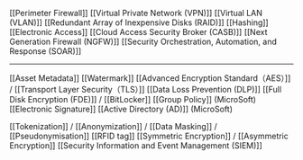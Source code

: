 
[[Perimeter Firewall]]
[[Virtual Private Network (VPN)]]
[[Virtual LAN (VLAN)]]
[[Redundant Array of Inexpensive Disks (RAID)]]
[[Hashing]]
[[Electronic Access]]
[[Cloud Access Security Broker (CASB)]]
[[Next Generation Firewall (NGFW)]]
[[Security Orchestration, Automation, and Response (SOAR)]]

---

[[Asset Metadata]]
[[Watermark]]
[[Advanced Encryption Standard（AES）]] / [[Transport Layer Security（TLS）]]
[[Data Loss Prevention (DLP)]]
[[Full Disk Encryption (FDE)]] / [[BitLocker]]
[[Group Policy]] (MicroSoft)
[[Electronic Signature]]
[[Active Directory (AD)]] (MicroSoft)

[[Tokenization]] / [[Anonymization]] / [[Data Masking]] / [[Pseudonymisation]]
[[RFID tag]]
[[Symmetric Encryption]] / [[Asymmetric Encryption]]
[[Security Information and Event Management (SIEM)]]


